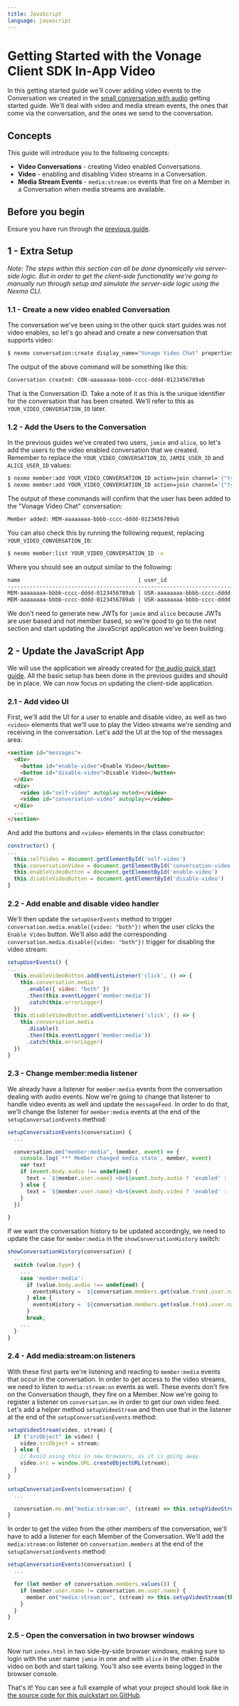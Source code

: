 ```yaml
---
title: JavaScript
language: javascript
---
```


# Getting Started with the Vonage Client SDK In-App Video

In this getting started guide we'll cover adding video events to the Conversation we created in the [small conversation with audio](/client-sdk/in-app-voice/guides/enable-audio/javascript) getting started guide. We'll deal with video and media stream events, the ones that come via the conversation, and the ones we send to the conversation.

## Concepts

This guide will introduce you to the following concepts:

- **Video Conversations** - creating Video enabled Conversations.
- **Video** - enabling and disabling Video streams in a Conversation.
- **Media Stream Events** - `media:stream:on` events that fire on a Member in a Conversation when media streams are available.

## Before you begin

Ensure you have run through the [previous guide](/client-sdk/in-app-voice/guides/enable-audio/javascript).

## 1 - Extra Setup

_Note: The steps within this section can all be done dynamically via server-side logic. But in order to get the client-side functionality we're going to manually run through setup and simulate the server-side logic using the Nexmo CLI._

### 1.1 - Create a new video enabled Conversation

The conversation we've been using in the other quick start guides was not video enables, so let's go ahead and create a new conversation that supports video:

```bash
$ nexmo conversation:create display_name="Vonage Video Chat" properties='{"video":"true"}'
```

The output of the above command will be something like this:

```bash
Conversation created: CON-aaaaaaaa-bbbb-cccc-dddd-0123456789ab
```

That is the Conversation ID. Take a note of it as this is the unique identifier for the conversation that has been created. We'll refer to this as `YOUR_VIDEO_CONVERSATION_ID` later.

### 1.2 - Add the Users to the Conversation

In the previous guides we've created two users, `jamie` and `alice`, so let's add the users to the video enabled conversation that we created. Remember to replace the `YOUR_VIDEO_CONVERSATION_ID`, `JAMIE_USER_ID` and `ALICE_USER_ID` values:

```bash
$ nexmo member:add YOUR_VIDEO_CONVERSATION_ID action=join channel='{"type":"app"}' user_id=JAMIE_USER_ID
$ nexmo member:add YOUR_VIDEO_CONVERSATION_ID action=join channel='{"type":"app"}' user_id=ALICE_USER_ID
```

The output of these commands will confirm that the user has been added to the "Vonage Video Chat" conversation:

```bash
Member added: MEM-aaaaaaaa-bbbb-cccc-dddd-0123456789ab
```

You can also check this by running the following request, replacing `YOUR_VIDEO_CONVERSATION_ID`:

```bash
$ nexmo member:list YOUR_VIDEO_CONVERSATION_ID -v
```

Where you should see an output similar to the following:

```bash
name                                     | user_id                                  | user_name | state
---------------------------------------------------------------------------------------------------------
MEM-aaaaaaaa-bbbb-cccc-dddd-0123456789ab | USR-aaaaaaaa-bbbb-cccc-dddd-0123456789ab | jamie     | JOINED
MEM-aaaaaaaa-bbbb-cccc-dddd-0123456789ab | USR-aaaaaaaa-bbbb-cccc-dddd-0123456789ab | alice     | JOINED
```

We don't need to generate new JWTs for `jamie` and `alice` because JWTs are user based and not member based, so we're good to go to the next section and start updating the JavaScript application we've been building.

## 2 - Update the JavaScript App

We will use the application we already created for [the audio quick start guide](/client-sdk/in-app-voice/guides/enable-audio/javascript). All the basic setup has been done in the previous guides and should be in place. We can now focus on updating the client-side application.

### 2.1 - Add video UI

First, we'll add the UI for a user to enable and disable video, as well as two `<video>` elements that we'll use to play the Video streams we're sending and receiving in the conversation. Let's add the UI at the top of the messages area:

```html
<section id="messages">
  <div>
    <button id="enable-video">Enable Video</button>
    <button id="disable-video">Disable Video</button>
  </div>
  <div>
    <video id="self-video" autoplay muted></video>
    <video id="conversation-video" autoplay></video>
  </div>
  ...
</section>
```

And add the buttons and `<video>` elements in the class constructor:

```javascript
constructor() {
...
  this.selfVideo = document.getElementById('self-video')
  this.conversationVideo = document.getElementById('conversation-video')
  this.enableVideoButton = document.getElementById('enable-video')
  this.disableVideoButton = document.getElementById('disable-video')
}
```

### 2.2 - Add enable and disable video handler

We'll then update the `setupUserEvents` method to trigger `conversation.media.enable({video: "both"})` when the user clicks the `Enable Video` button. We'll also add the corresponding `conversation.media.disable({video: "both"})` trigger for disabling the video stream:

```javascript
setupUserEvents() {
...
  this.enableVideoButton.addEventListener('click', () => {
    this.conversation.media
      .enable({ video: "both" })
      .then(this.eventLogger('member:media'))
      .catch(this.errorLogger)
  })
  this.disableVideoButton.addEventListener('click', () => {
    this.conversation.media
      .disable()
      .then(this.eventLogger('member:media'))
      .catch(this.errorLogger)
  })
}
```

### 2.3 - Change member:media listener

We already have a listener for `member:media` events from the conversation dealing with audio events. Now we're going to change that listener to handle video events as well and update the `messageFeed`. In order to do that, we'll change the listener for `member:media` events at the end of the `setupConversationEvents` method:

```javascript
setupConversationEvents(conversation) {
  ...

  conversation.on("member:media", (member, event) => {
    console.log(`*** Member changed media state`, member, event)
    var text
    if (event.body.audio !== undefined) {
      text = `${member.user.name} <b>${event.body.audio ? 'enabled' : 'disabled'} audio in the conversation</b><br>`
    } else {
      text = `${member.user.name} <b>${event.body.video ? 'enabled' : 'disabled'} video in the conversation</b><br>`
    }
  })

}
```

If we want the conversation history to be updated accordingly, we need to update the case for `member:media` in the `showConversationHistory` switch:

```javascript
showConversationHistory(conversation) {
  ...
  switch (value.type) {
    ...
    case 'member:media':
      if (value.body.audio !== undefined) {
        eventsHistory = `${conversation.members.get(value.from).user.name} @ ${date}: <b>${value.body.audio ? "enabled" : "disabled"} audio</b><br>` + eventsHistory
      } else {
        eventsHistory = `${conversation.members.get(value.from).user.name} @ ${date}: <b>${value.body.video ? "enabled" : "disabled"} video</b><br>` + eventsHistory
      }
      break;
    ...
  }
}
```

### 2.4 - Add media:stream:on listeners

With these first parts we're listening and reacting to `member:media` events that occur in the conversation. In order to get access to the video streams, we need to listen to `media:stream:on` events as well. These events don't fire on the Conversation though, they fire on a Member. Now we're going to register a listener on `conversation.me` in order to get our own video feed. Let's add a helper method `setupVideoStream` and then use that in the listener at the end of the `setupConversationEvents` method:

```javascript
setupVideoStream(video, stream) {
  if ("srcObject" in video) {
    video.srcObject = stream;
  } else {
    // Avoid using this in new browsers, as it is going away.
    video.src = window.URL.createObjectURL(stream);
  }
}

setupConversationEvents(conversation) {
  ...

  conversation.me.on("media:stream:on", (stream) => this.setupVideoStream(this.selfVideo, stream.stream))
}
```

In order to get the video from the other members of the conversation, we'll have to add a listener for each Member of the Conversation. We'll add the `media:stream:on` listener on `conversation.members` at the end of the `setupConversationEvents` method:

```javascript
setupConversationEvents(conversation) {
  ...

  for (let member of conversation.members.values()) {
    if (member.user.name != conversation.me.user.name) {
      member.on("media:stream:on", (stream) => this.setupVideoStream(this.conversationVideo, stream.stream))
    }
  }
}
```

### 2.5 - Open the conversation in two browser windows

Now run `index.html` in two side-by-side browser windows, making sure to login with the user name `jamie` in one and with `alice` in the other. Enable video on both and start talking. You'll also see events being logged in the browser console.

That's it! You can see a full example of what your project should look like in [the source code for this quickstart on GitHub](https://github.com/Nexmo/stitch-js-quickstart/blob/master/enable-video/index.html).
